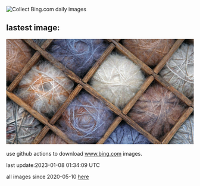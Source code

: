 ![Collect Bing.com daily images](https://github.com/counter2015/bing-daily-images/workflows/Collect%20Bing.com%20daily%20images/badge.svg)
## lastest image:
![](images/Mohair.jpg)

use github actions to download www.bing.com images.

last update:2023-01-08 01:34:09 UTC

all images since 2020-05-10 [here](https://github.com/counter2015/bing-daily-images/tree/master/images) 
